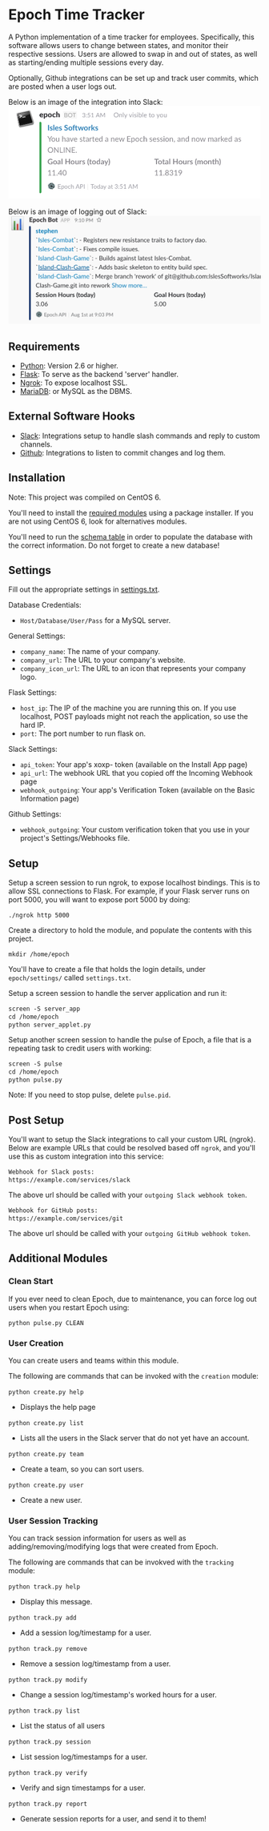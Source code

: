 # Epoch Time Tracker
A Python implementation of a time tracker for employees. Specifically, this software allows users to change between states, and monitor their respective sessions. Users are allowed to swap in and out of states, as well as starting/ending multiple sessions every day. 

Optionally, Github integrations can be set up and track user commits, which are posted when a user logs out.

Below is an image of the integration into Slack:
![alt text](https://github.com/Unknowncmbk/epoch-time-tracker/blob/master/images/login.png "User Logging In")

Below is an image of logging out of Slack:
![alt text](https://github.com/Unknowncmbk/epoch-time-tracker/blob/master/images/timestamp_developer.png "User Logging Out")

## Requirements
- [Python](https://www.python.org/download/releases/2.6/): Version 2.6 or higher.
- [Flask](http://flask.pocoo.org): To serve as the backend 'server' handler.
- [Ngrok](https://ngrok.com): To expose localhost SSL.
- [MariaDB](https://mariadb.org): or MySQL as the DBMS.

## External Software Hooks
- [Slack](https://api.slack.com): Integrations setup to handle slash commands and reply to custom channels.
- [Github](https://developer.github.com): Integrations to listen to commit changes and log them.

## Installation
Note: This project was compiled on CentOS 6.

You'll need to install the [required modules](https://github.com/Unknowncmbk/epoch-time-tracker/blob/master/setup/install.txt) using a package installer. If you are not using CentOS 6, look for alternatives modules. 

You'll need to run the [schema table](https://github.com/Unknowncmbk/epoch-time-tracker/blob/master/setup/database/database_schema.txt) in order to populate the database with the correct information. Do not forget to create a new database!

## Settings
Fill out the appropriate settings in [settings.txt](https://github.com/Unknowncmbk/epoch-time-tracker/blob/master/epoch/settings/settings.txt).

Database Credentials:
- `Host/Database/User/Pass` for a MySQL server.

General Settings:
- `company_name`: The name of your company.
- `company_url`: The URL to your company's website.
- `company_icon_url`: The URL to an icon that represents your company logo.

Flask Settings:
- `host_ip`: The IP of the machine you are running this on. If you use localhost, POST payloads might not reach the application, so use the hard IP.
- `port`: The port number to run flask on. 

Slack Settings:
- `api_token`: Your app's xoxp- token (available on the Install App page)
- `api_url`: The webhook URL that you copied off the Incoming Webhook page
- `webhook_outgoing`: Your app's Verification Token (available on the Basic Information page)

Github Settings:
- `webhook_outgoing`: Your custom verification token that you use in your project's Settings/Webhooks file.

## Setup
Setup a screen session to run ngrok, to expose localhost bindings. This is to allow SSL connections to Flask.
For example, if your Flask server runs on port 5000, you will want to expose port 5000 by doing:

```
./ngrok http 5000
```

Create a directory to hold the module, and populate the contents with this project.
```
mkdir /home/epoch
```

You'll have to create a file that holds the login details, under `epoch/settings/` called `settings.txt`.

Setup a screen session to handle the server application and run it:
```
screen -S server_app
cd /home/epoch
python server_applet.py
```

Setup another screen session to handle the pulse of Epoch, a file that is a repeating task to credit users with working:
```
screen -S pulse
cd /home/epoch
python pulse.py
```
Note: If you need to stop pulse, delete `pulse.pid`.

## Post Setup
You'll want to setup the Slack integrations to call your custom URL (ngrok). Below are example URLs that could be resolved based off `ngrok`, and you'll use this as custom integration into this service:

```
Webhook for Slack posts:
https://example.com/services/slack
```
The above url should be called with your `outgoing Slack webhook token`.

```
Webhook for GitHub posts:
https://example.com/services/git
```
The above url should be called with your `outgoing GitHub webhook token`.

## Additional Modules

### Clean Start
If you ever need to clean Epoch, due to maintenance, you can force log out users when you restart Epoch using:
```
python pulse.py CLEAN
```

### User Creation
You can create users and teams within this module.

The following are commands that can be invoked with the `creation` module:

`python create.py help`
- Displays the help page

`python create.py list`
- Lists all the users in the Slack server that do not yet have an account.

`python create.py team`
- Create a team, so you can sort users.

`python create.py user`
- Create a new user.

### User Session Tracking
You can track session information for users as well as adding/removing/modifying logs that were created from Epoch.

The following are commands that can be invokved with the `tracking` module:

`python track.py help`
- Display this message.

`python track.py add`
- Add a session log/timestamp for a user.

`python track.py remove`
- Remove a session log/timestamp from a user.

`python track.py modify`
- Change a session log/timestamp's worked hours for a user.

`python track.py list`
- List the status of all users

`python track.py session`
- List session log/timestamps for a user.

`python track.py verify`
- Verify and sign timestamps for a user.

`python track.py report`
- Generate session reports for a user, and send it to them!
